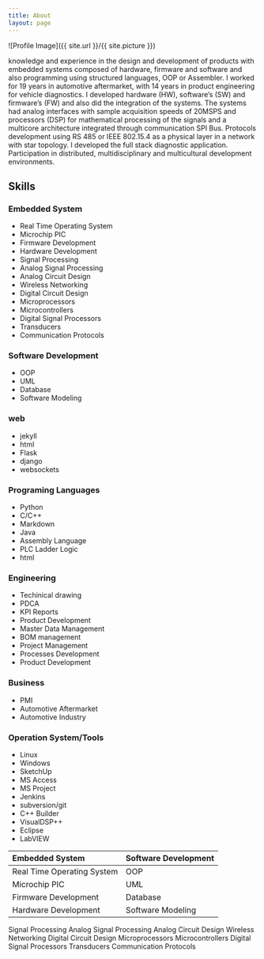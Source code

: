 ```yaml
---
title: About
layout: page
---
```

![Profile Image]({{ site.url }}/{{ site.picture }})

knowledge and experience in the design and development of products with embedded
systems composed of hardware, firmware and software and also programming using structured languages, OOP or
Assembler.
I worked for 19 years in automotive aftermarket, with 14 years in product engineering for vehicle diagnostics. I developed
hardware (HW), software’s (SW) and firmware’s (FW) and also did the integration of the systems.
The systems had analog interfaces with sample acquisition speeds of 20MSPS and processors (DSP) for mathematical
processing of the signals and a multicore architecture integrated through communication SPI Bus.
Protocols development using RS 485 or IEEE 802.15.4 as a physical layer in a network with star topology.
I developed the full stack diagnostic application. Participation in distributed, multidisciplinary
and multicultural development environments.


## Skills

### Embedded System 
* Real Time Operating System
* Microchip PIC
* Firmware Development
* Hardware Development
* Signal Processing
* Analog Signal Processing
* Analog Circuit Design
* Wireless Networking
* Digital Circuit Design
* Microprocessors
* Microcontrollers
* Digital Signal Processors
* Transducers
* Communication Protocols

### Software Development 
* OOP
* UML
* Database
* Software Modeling

### web
* jekyll
* html
* Flask
* django
* websockets

### Programing Languages
* Python
* C/C++
* Markdown
* Java
* Assembly Language
* PLC Ladder Logic
* html

### Engineering
* Techinical drawing
* PDCA
* KPI Reports
* Product Development
* Master Data Management
* BOM management
* Project Management
* Processes Development
* Product Development

### Business
* PMI
* Automotive Aftermarket
* Automotive Industry

### Operation System/Tools
* Linux
* Windows
* SketchUp
* MS Access
* MS Project
* Jenkins
* subversion/git
* C++ Builder
* VisualDSP++
* Eclipse
* LabVIEW


Embedded System|Software Development|
:---|:---| 
Real Time Operating System|OOP|
Microchip PIC|UML|
Firmware Development|Database|
Hardware Development|Software Modeling|
Signal Processing
Analog Signal Processing
Analog Circuit Design
Wireless Networking
Digital Circuit Design
Microprocessors
Microcontrollers
Digital Signal Processors
Transducers
Communication Protocols

